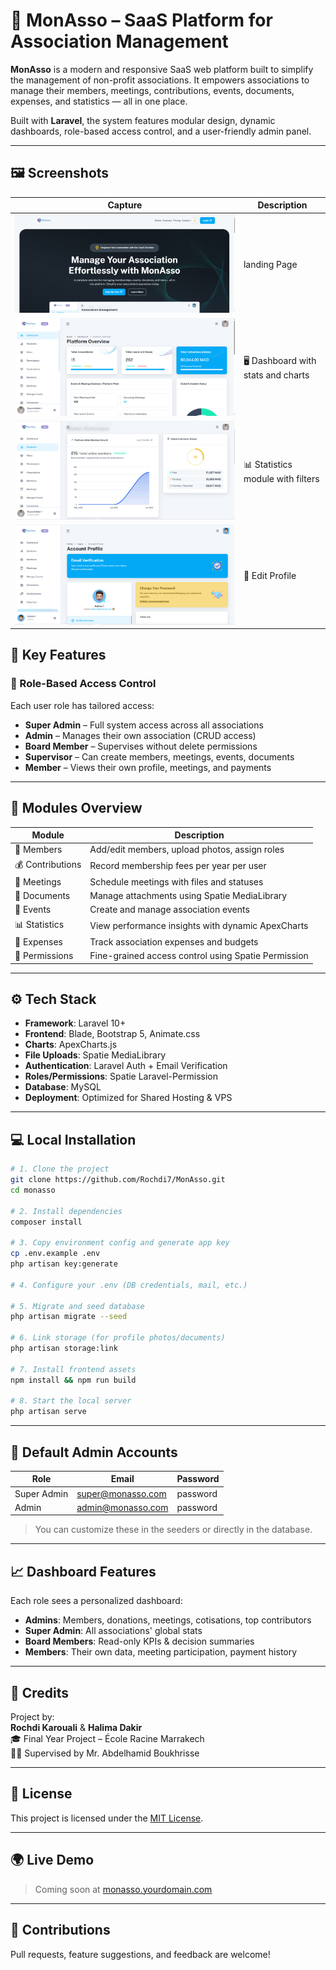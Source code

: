 # 🎯 MonAsso – SaaS Platform for Association Management

**MonAsso** is a modern and responsive SaaS web platform built to simplify the management of non-profit associations. It empowers associations to manage their members, meetings, contributions, events, documents, expenses, and statistics — all in one place.

Built with **Laravel**, the system features modular design, dynamic dashboards, role-based access control, and a user-friendly admin panel.

---

## 🖼️ Screenshots

| Capture | Description |
|--------|-------------|
| ![Capture 1](screenshots/Capture.PNG) | landing Page |
| ![Capture 2](screenshots/Capture2.PNG) | 🖥️ Dashboard with stats and charts |
| ![Capture 3](screenshots/Capture3.PNG) | 📊 Statistics module with filters |
| ![Capture 4](screenshots/Capture4.PNG) | 👥 Edit Profile 

## 🚀 Key Features

### 🔐 Role-Based Access Control
Each user role has tailored access:
- **Super Admin** – Full system access across all associations
- **Admin** – Manages their own association (CRUD access)
- **Board Member** – Supervises without delete permissions
- **Supervisor** – Can create members, meetings, events, documents
- **Member** – Views their own profile, meetings, and payments

---

## 🧩 Modules Overview

| Module         | Description                                                |
|----------------|------------------------------------------------------------|
| 👥 Members      | Add/edit members, upload photos, assign roles              |
| 💰 Contributions | Record membership fees per year per user                  |
| 📅 Meetings     | Schedule meetings with files and statuses                  |
| 📁 Documents     | Manage attachments using Spatie MediaLibrary              |
| 🎉 Events        | Create and manage association events                      |
| 📊 Statistics    | View performance insights with dynamic ApexCharts         |
| 💸 Expenses      | Track association expenses and budgets                    |
| 🔐 Permissions   | Fine-grained access control using Spatie Permission       |

---

## ⚙️ Tech Stack

- **Framework**: Laravel 10+
- **Frontend**: Blade, Bootstrap 5, Animate.css
- **Charts**: ApexCharts.js
- **File Uploads**: Spatie MediaLibrary
- **Authentication**: Laravel Auth + Email Verification
- **Roles/Permissions**: Spatie Laravel-Permission
- **Database**: MySQL
- **Deployment**: Optimized for Shared Hosting & VPS

---

## 💻 Local Installation

```bash
# 1. Clone the project
git clone https://github.com/Rochdi7/MonAsso.git
cd monasso

# 2. Install dependencies
composer install

# 3. Copy environment config and generate app key
cp .env.example .env
php artisan key:generate

# 4. Configure your .env (DB credentials, mail, etc.)

# 5. Migrate and seed database
php artisan migrate --seed

# 6. Link storage (for profile photos/documents)
php artisan storage:link

# 7. Install frontend assets
npm install && npm run build

# 8. Start the local server
php artisan serve
```

---

## 🧪 Default Admin Accounts

| Role         | Email                | Password  |
|--------------|----------------------|-----------|
| Super Admin  | super@monasso.com    | password  |
| Admin        | admin@monasso.com    | password  |

> You can customize these in the seeders or directly in the database.

---

## 📈 Dashboard Features

Each role sees a personalized dashboard:
- **Admins**: Members, donations, meetings, cotisations, top contributors
- **Super Admin**: All associations' global stats
- **Board Members**: Read-only KPIs & decision summaries
- **Members**: Their own data, meeting participation, payment history

---

## 🤝 Credits

Project by:  
**Rochdi Karouali** & **Halima Dakir**  
🎓 Final Year Project – École Racine Marrakech  
🧑‍🏫 Supervised by Mr. Abdelhamid Boukhrisse

---

## 📄 License

This project is licensed under the [MIT License](LICENSE).

---

## 🌍 Live Demo

> Coming soon at [monasso.yourdomain.com](https://monasso.yourdomain.com)

---

## 👏 Contributions

Pull requests, feature suggestions, and feedback are welcome!
